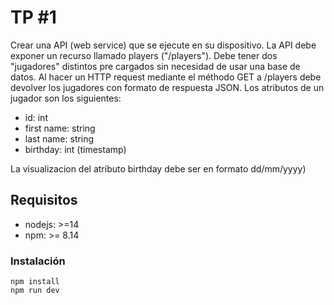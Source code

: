 # TP #1
Crear una API (web service) que se ejecute en su dispositivo. La API debe exponer un recurso llamado players ("/players").
Debe tener dos "jugadores" distintos pre cargados sin necesidad de usar una base de datos.
Al hacer un HTTP request mediante el méthodo GET a /players debe devolver los jugadores con formato de respuesta JSON.
Los atributos de un jugador son los siguientes:
 - id: int
 - first name: string
 - last name: string
 - birthday: int (timestamp)

 La visualizacion del atributo birthday debe ser en formato dd/mm/yyyy)

## Requisitos
 - nodejs: >=14
 - npm: >= 8.14

### Instalación
```
npm install
npm run dev
```